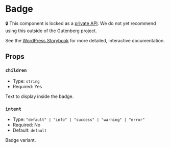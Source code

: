 # Badge

<!-- This file is generated automatically and cannot be edited directly. Make edits via TypeScript types and TSDocs. -->

🔒 This component is locked as a [private API](https://developer.wordpress.org/block-editor/reference-guides/packages/packages-private-apis/). We do not yet recommend using this outside of the Gutenberg project.

<p class="callout callout-info">See the <a href="https://wordpress.github.io/gutenberg/?path=/docs/components-badge--docs">WordPress Storybook</a> for more detailed, interactive documentation.</p>

## Props

### `children`

 - Type: `string`
 - Required: Yes

Text to display inside the badge.

### `intent`

 - Type: `"default" | "info" | "success" | "warning" | "error"`
 - Required: No
 - Default: `default`

Badge variant.
